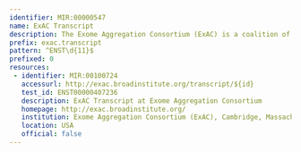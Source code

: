 ```yaml
---
identifier: MIR:00000547
name: ExAC Transcript
description: The Exome Aggregation Consortium (ExAC) is a coalition of investigators seeking to aggregate and harmonize exome sequencing data from a variety of large-scale sequencing projects, and to make summary data available for the wider scientific community. The data pertains to unrelated individuals sequenced as part of various disease-specific and population genetic studies and serves as a reference set of allele frequencies for severe disease studies. This collection references transcript information.
prefix: exac.transcript
pattern: ^ENST\d{11}$
prefixed: 0
resources:
 - identifier: MIR:00100724
   accessurl: http://exac.broadinstitute.org/transcript/${id}
   test_id: ENST00000407236
   description: ExAC Transcript at Exome Aggregation Consortium
   homepage: http://exac.broadinstitute.org/
   institution: Exome Aggregation Consortium (ExAC), Cambridge, Massachusetts
   location: USA
   official: false
---
```

